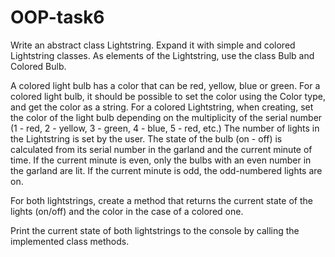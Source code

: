 # OOP-task6


Write an abstract class Lightstring.  Expand it with simple and colored Lightstring classes.  As elements of the Lightstring, use the class Bulb and Colored Bulb.

A colored light bulb has a color that can be red, yellow, blue or green.  For a colored light bulb, it should be possible to set the color using the Color type, and get the color as a string.
For a colored Lightstring, when creating, set the color of the light bulb depending on the multiplicity of the serial number (1 - red, 2 - yellow, 3 - green, 4 - blue, 5 - red, etc.) The number of lights in the Lightstring is set by the user.
The state of the bulb (on - off) is calculated from its serial number in the garland and the current minute of time.  If the current minute is even, only the bulbs with an even number in the garland are lit.  If the current minute is odd, the odd-numbered lights are on.

For both lightstrings, create a method that returns the current state of the lights (on/off) and the color in the case of a colored one.

Print the current state of both lightstrings to the console by calling the implemented class methods.

